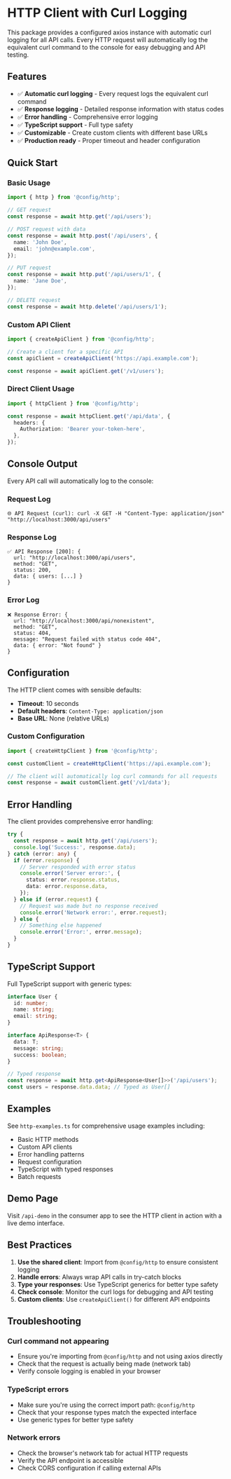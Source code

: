 # HTTP Client with Curl Logging

This package provides a configured axios instance with automatic curl logging for all API calls. Every HTTP request will automatically log the equivalent curl command to the console for easy debugging and API testing.

## Features

- ✅ **Automatic curl logging** - Every request logs the equivalent curl command
- ✅ **Response logging** - Detailed response information with status codes
- ✅ **Error handling** - Comprehensive error logging
- ✅ **TypeScript support** - Full type safety
- ✅ **Customizable** - Create custom clients with different base URLs
- ✅ **Production ready** - Proper timeout and header configuration

## Quick Start

### Basic Usage

```typescript
import { http } from '@config/http';

// GET request
const response = await http.get('/api/users');

// POST request with data
const response = await http.post('/api/users', {
  name: 'John Doe',
  email: 'john@example.com',
});

// PUT request
const response = await http.put('/api/users/1', {
  name: 'Jane Doe',
});

// DELETE request
const response = await http.delete('/api/users/1');
```

### Custom API Client

```typescript
import { createApiClient } from '@config/http';

// Create a client for a specific API
const apiClient = createApiClient('https://api.example.com');

const response = await apiClient.get('/v1/users');
```

### Direct Client Usage

```typescript
import { httpClient } from '@config/http';

const response = await httpClient.get('/api/data', {
  headers: {
    Authorization: 'Bearer your-token-here',
  },
});
```

## Console Output

Every API call will automatically log to the console:

### Request Log

```
🌐 API Request (curl): curl -X GET -H "Content-Type: application/json" "http://localhost:3000/api/users"
```

### Response Log

```
✅ API Response [200]: {
  url: "http://localhost:3000/api/users",
  method: "GET",
  status: 200,
  data: { users: [...] }
}
```

### Error Log

```
❌ Response Error: {
  url: "http://localhost:3000/api/nonexistent",
  method: "GET",
  status: 404,
  message: "Request failed with status code 404",
  data: { error: "Not found" }
}
```

## Configuration

The HTTP client comes with sensible defaults:

- **Timeout**: 10 seconds
- **Default headers**: `Content-Type: application/json`
- **Base URL**: None (relative URLs)

### Custom Configuration

```typescript
import { createHttpClient } from '@config/http';

const customClient = createHttpClient('https://api.example.com');

// The client will automatically log curl commands for all requests
const response = await customClient.get('/v1/data');
```

## Error Handling

The client provides comprehensive error handling:

```typescript
try {
  const response = await http.get('/api/users');
  console.log('Success:', response.data);
} catch (error: any) {
  if (error.response) {
    // Server responded with error status
    console.error('Server error:', {
      status: error.response.status,
      data: error.response.data,
    });
  } else if (error.request) {
    // Request was made but no response received
    console.error('Network error:', error.request);
  } else {
    // Something else happened
    console.error('Error:', error.message);
  }
}
```

## TypeScript Support

Full TypeScript support with generic types:

```typescript
interface User {
  id: number;
  name: string;
  email: string;
}

interface ApiResponse<T> {
  data: T;
  message: string;
  success: boolean;
}

// Typed response
const response = await http.get<ApiResponse<User[]>>('/api/users');
const users = response.data.data; // Typed as User[]
```

## Examples

See `http-examples.ts` for comprehensive usage examples including:

- Basic HTTP methods
- Custom API clients
- Error handling patterns
- Request configuration
- TypeScript with typed responses
- Batch requests

## Demo Page

Visit `/api-demo` in the consumer app to see the HTTP client in action with a live demo interface.

## Best Practices

1. **Use the shared client**: Import from `@config/http` to ensure consistent logging
2. **Handle errors**: Always wrap API calls in try-catch blocks
3. **Type your responses**: Use TypeScript generics for better type safety
4. **Check console**: Monitor the curl logs for debugging and API testing
5. **Custom clients**: Use `createApiClient()` for different API endpoints

## Troubleshooting

### Curl command not appearing

- Ensure you're importing from `@config/http` and not using axios directly
- Check that the request is actually being made (network tab)
- Verify console logging is enabled in your browser

### TypeScript errors

- Make sure you're using the correct import path: `@config/http`
- Check that your response types match the expected interface
- Use generic types for better type safety

### Network errors

- Check the browser's network tab for actual HTTP requests
- Verify the API endpoint is accessible
- Check CORS configuration if calling external APIs
